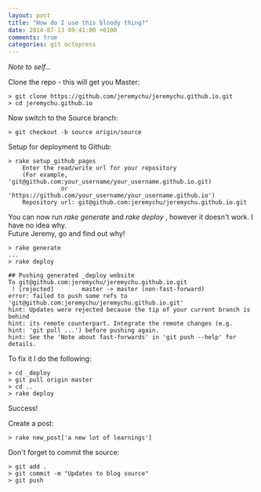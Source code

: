 ```yaml
---
layout: post
title: "How do I use this bloody thing?"
date: 2014-07-13 09:41:00 +0100
comments: true
categories: git octopress
---
```


_Note to self..._
<!-- more -->
Clone the repo - this will get you Master:

```
> git clone https://github.com/jeremychu/jeremychu.github.io.git
> cd jeremychu.github.io
```

Now switch to the Source branch:

```
> git checkout -b source origin/source
```

Setup for deployment to Github:

```
> rake setup_github_pages
	Enter the read/write url for your repository
	(For example, 'git@github.com:your_username/your_username.github.io.git)
	           or 'https://github.com/your_username/your_username.github.io')
	Repository url: git@github.com:jeremychu/jeremychu.github.io.git
```

You can now run _rake generate_ and _rake deploy_ , however it doesn't work.  I have no idea why.  
Future Jeremy, go and find out why!

```
> rake generate
...
> rake deploy

## Pushing generated _deploy website
To git@github.com:jeremychu/jeremychu.github.io.git
 ! [rejected]        master -> master (non-fast-forward)
error: failed to push some refs to 'git@github.com:jeremychu/jeremychu.github.io.git'
hint: Updates were rejected because the tip of your current branch is behind
hint: its remote counterpart. Integrate the remote changes (e.g.
hint: 'git pull ...') before pushing again.
hint: See the 'Note about fast-forwards' in 'git push --help' for details.
```

To fix it I do the following:
```
> cd _deploy
> git pull origin master
> cd ..
> rake deploy
```
Success!


Create a post:

```
> rake new_post['a new lot of learnings']
```

Don't forget to commit the source:

```
> git add .
> git commit -m "Updates to blog source"
> git push
```

